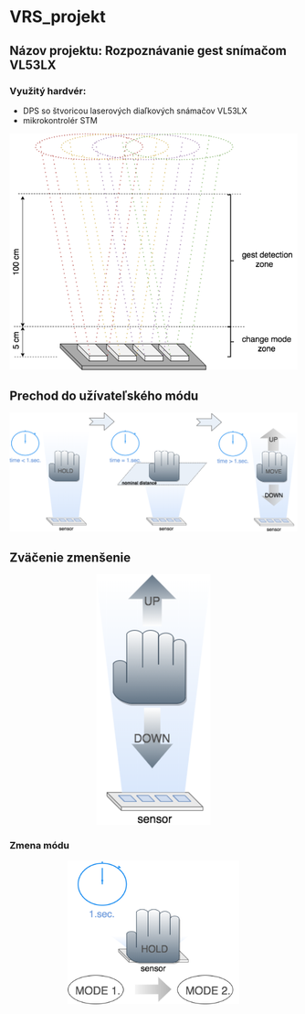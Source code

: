 # VRS_projekt

## Názov projektu: Rozpoznávanie gest snímačom VL53LX
### Využitý hardvér:
- DPS so štvoricou laserových diaľkových snámačov VL53LX 
- mikrokontrolér STM

<p align="center">
    <img src="https://github.com/Patrik-654123/VRS_projekt/blob/master/sensor.png" width="600" title="sensor scheme">
</p>


## Prechod do užívateľského módu
<p align="center">
    <img src="https://github.com/Patrik-654123/VRS_projekt/blob/master/moving.png" width="900" title="Set user mode">
</p>

## Zväčenie zmenšenie
<p align="center">
    <img src="https://github.com/Patrik-654123/VRS_projekt/blob/master/up-down.png" width="200" title="scale-unscale">
</p>

### Zmena módu
<p align="center">
    <img src="https://github.com/Patrik-654123/VRS_projekt/blob/master/mode.png" width="300" title="Change mode">
</p>


